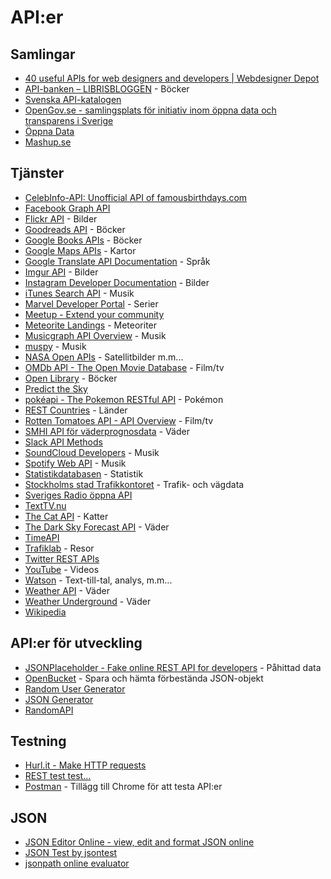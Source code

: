 # API:er

## Samlingar

* [40 useful APIs for web designers and developers | Webdesigner Depot](http://www.webdesignerdepot.com/2011/07/40-useful-apis-for-web-designers-and-developers/)
* [API-banken – LIBRISBLOGGEN](http://librisbloggen.kb.se/2011/05/13/api-banken/) - Böcker
* [Svenska API-katalogen](http://apikatalogen.se/)
* [OpenGov.se - samlingsplats för initiativ inom öppna data och transparens i Sverige](http://www.opengov.se/)
* [Öppna Data](http://xn--ppnadata-m4a.se/)
* [Mashup.se](http://www.mashup.se/)


## Tjänster

* [CelebInfo-API: Unofficial API of famousbirthdays.com](https://github.com/daxeel/CelebInfo-API)
* [Facebook Graph API](https://developers.facebook.com/docs/graph-api)
* [Flickr API](https://www.flickr.com/services/developer/api/) - Bilder
* [Goodreads API](https://www.goodreads.com/api/) - Böcker
* [Google Books APIs](https://developers.google.com/books/) - Böcker
* [Google Maps APIs](https://developers.google.com/maps/) - Kartor
* [Google Translate API Documentation](https://cloud.google.com/translate/docs/) - Språk
* [Imgur API](https://api.imgur.com/) - Bilder
* [Instagram Developer Documentation](https://www.instagram.com/developer/) - Bilder
* [iTunes Search API](https://affiliate.itunes.apple.com/resources/documentation/itunes-store-web-service-search-api/) - Musik
* [Marvel Developer Portal](http://developer.marvel.com/) - Serier
* [Meetup - Extend your community](http://www.meetup.com/meetup_api/)
* [Meteorite Landings](https://data.nasa.gov/api-documents/foundry/#/data.nasa.gov/gh4g-9sfh) - Meteoriter
* [Musicgraph API Overview](https://developer.musicgraph.com/) - Musik
* [muspy](https://github.com/alexkay/muspy/tree/master/api) - Musik
* [NASA Open APIs](https://api.nasa.gov/api.html#earth) - Satellitbilder m.m...
* [OMDb API - The Open Movie Database](http://omdbapi.com/) - Film/tv
* [Open Library](https://openlibrary.org/developers/api) - Böcker
* [Predict the Sky](http://predictthesky.org/developers.html)
* [pokéapi - The Pokemon RESTful API](http://pokeapi.co/) - Pokémon
* [REST Countries](http://restcountries.eu/) - Länder
* [Rotten Tomatoes API - API Overview](http://developer.rottentomatoes.com/docs) - Film/tv
* [SMHI API för väderprognosdata](http://www.smhi.se/klimatdata/oppna-data/meteorologiska-data/api-for-vaderprognosdata-1.34233) - Väder
* [Slack API Methods](https://api.slack.com/methods)
* [SoundCloud Developers](https://developers.soundcloud.com/docs/api/guide) - Musik
* [Spotify Web API](https://developer.spotify.com/web-api/) - Musik
* [Statistikdatabasen](http://www.scb.se/api/) - Statistik
* [Stockholms stad Trafikkontoret](http://openparking.stockholm.se/Home/) - Trafik- och vägdata
* [Sveriges Radio öppna API](http://sverigesradio.se/sida/default.aspx?programid=2358)
* [TextTV.nu](https://texttv.nu/blogg/texttv-api)
* [The Cat API](http://thecatapi.com/) - Katter
* [The Dark Sky Forecast API](https://developer.forecast.io/) - Väder
* [TimeAPI](http://www.timeapi.org/)
* [Trafiklab](https://www.trafiklab.se/api) - Resor
* [Twitter REST APIs](https://dev.twitter.com/rest/public) 
* [YouTube](https://developers.google.com/youtube/) - Videos
* [Watson](https://watson-api-explorer.mybluemix.net/) - Text-till-tal, analys, m.m...
* [Weather API](http://openweathermap.org/api) - Väder
* [Weather Underground](https://www.wunderground.com/weather/api/) - Väder
* [Wikipedia](https://www.mediawiki.org/wiki/API:Main_page) 


## API:er för utveckling

* [JSONPlaceholder - Fake online REST API for developers](http://jsonplaceholder.typicode.com/) - Påhittad data
* [OpenBucket](http://openbucket.io/) - Spara och hämta förbestända JSON-objekt
* [Random User Generator](https://randomuser.me/)
* [JSON Generator](http://beta.json-generator.com/)
* [RandomAPI](https://randomapi.com/)

## Testning

* [Hurl.it - Make HTTP requests](https://www.hurl.it/)
* [REST test test...](https://resttesttest.com/)
* [Postman](https://chrome.google.com/webstore/detail/postman/fhbjgbiflinjbdggehcddcbncdddomop) - Tillägg till Chrome för att testa API:er

## JSON
* [JSON Editor Online - view, edit and format JSON online](_ÄÅ*)
* [JSON Test by jsontest](http://www.jsontest.com/)
* [jsonpath online evaluator](http://jsonpath.com/)
